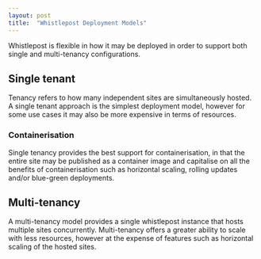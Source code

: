 ```yaml
---
layout: post
title:  "Whistlepost Deployment Models"
---
```

Whistlepost is flexible in how it may be deployed in order to support both single and multi-tenancy configurations.

## Single tenant

Tenancy refers to how many independent sites are simultaneously hosted. A single tenant approach is the simplest deployment model, however for some use cases it may also be more expensive in terms of resources.

### Containerisation

Single tenancy provides the best support for containerisation, in that the entire site may be published as a container image and capitalise on all the benefits of containerisation such as horizontal scaling, rolling updates and/or blue-green deployments.

## Multi-tenancy

A multi-tenancy model provides a single whistlepost instance that hosts multiple sites concurrently. Multi-tenancy offers a greater ability to scale with less resources, however at the expense of features such as horizontal scaling of the hosted sites.
